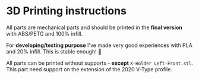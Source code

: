 # 3D Printing instructions

All parts are mechanical parts and should be printed in the **final version** with ABS/PETG and 100% infill.

For **developing/testing purpose** I've made very good experiences with PLA and 20% infill. This is stable enough! :grimacing:

All parts can be printed without supports - **except** `X-Holder Left-Front.stl`. This part need support on the extension of the 2020 V-Type profile.
